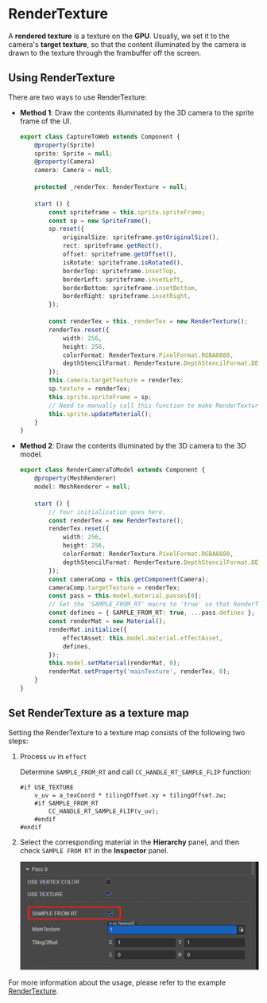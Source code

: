 # RenderTexture

A __rendered texture__ is a texture on the __GPU__. Usually, we set it to the camera's __target texture__, so that the content illuminated by the camera is drawn to the texture through the frambuffer off the screen.

## Using RenderTexture

There are two ways to use RenderTexture:

- **Method 1**: Draw the contents illuminated by the 3D camera to the sprite frame of the UI.

    ```typescript
    export class CaptureToWeb extends Component {
        @property(Sprite)
        sprite: Sprite = null;
        @property(Camera)
        camera: Camera = null;

        protected _renderTex: RenderTexture = null;

        start () {
            const spriteframe = this.sprite.spriteFrame;
            const sp = new SpriteFrame();
            sp.reset({
                originalSize: spriteframe.getOriginalSize(),
                rect: spriteframe.getRect(),
                offset: spriteframe.getOffset(),
                isRotate: spriteframe.isRotated(),
                borderTop: spriteframe.insetTop,
                borderLeft: spriteframe.insetLeft,
                borderBottom: spriteframe.insetBottom,
                borderRight: spriteframe.insetRight,
            });

            const renderTex = this._renderTex = new RenderTexture();
            renderTex.reset({
                width: 256,
                height: 256,
                colorFormat: RenderTexture.PixelFormat.RGBA8888,
                depthStencilFormat: RenderTexture.DepthStencilFormat.DEPTH_24_STENCIL_8
            });
            this.camera.targetTexture = renderTex;
            sp.texture = renderTex;
            this.sprite.spriteFrame = sp;
            // Need to manually call this function to make RenderTexture display correctly on each platform
            this.sprite.updateMaterial();
        }
    }
    ```

- **Method 2**: Draw the contents illuminated by the 3D camera to the 3D model.

    ```typescript
    export class RenderCameraToModel extends Component {
        @property(MeshRenderer)
        model: MeshRenderer = null;

        start () {
            // Your initialization goes here.
            const renderTex = new RenderTexture();
            renderTex.reset({
                width: 256,
                height: 256,
                colorFormat: RenderTexture.PixelFormat.RGBA8888,
                depthStencilFormat: RenderTexture.DepthStencilFormat.DEPTH_24_STENCIL_8,
            });
            const cameraComp = this.getComponent(Camera);
            cameraComp.targetTexture = renderTex;
            const pass = this.model.material.passes[0];
            // Set the 'SAMPLE_FROM_RT' macro to 'true' so that RenderTexture can be displayed correctly on each platform
            const defines = { SAMPLE_FROM_RT: true, ...pass.defines };
            const renderMat = new Material();
            renderMat.initialize({
                effectAsset: this.model.material.effectAsset,
                defines,
            });
            this.model.setMaterial(renderMat, 0);
            renderMat.setProperty('mainTexture', renderTex, 0);
        }
    }
    ```

## Set RenderTexture as a texture map

Setting the RenderTexture to a texture map consists of the following two steps:

1. Process `uv` in `effect`

    Determine `SAMPLE_FROM_RT` and call `CC_HANDLE_RT_SAMPLE_FLIP` function:

    ```
    #if USE_TEXTURE
        v_uv = a_texCoord * tilingOffset.xy + tilingOffset.zw;
        #if SAMPLE_FROM_RT
            CC_HANDLE_RT_SAMPLE_FLIP(v_uv);
        #endif
    #endif
    ```

2. Select the corresponding material in the **Hierarchy** panel, and then check `SAMPLE FROM RT` in the **Inspector** panel.

    ![SAMPLE_FROM_RT](render-texture/SampleFormRT.png)

For more information about the usage, please refer to the example [RenderTexture](https://github.com/cocos/cocos-test-projects/tree/v3.1/assets/cases/rendertexture).
